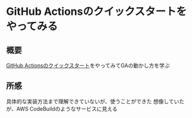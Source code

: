 # GitHub Actionsのクイックスタートをやってみる

## 概要

[GitHub Actionsのクイックスタート](https://docs.github.com/ja/actions/quickstart)をやってみてGAの動かし方を学ぶ

## 所感

具体的な実装方法まで理解できていないが、使うことができた
想像していたが、AWS CodeBuildのようなサービスに見える
